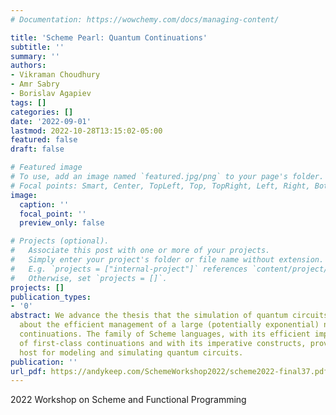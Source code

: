```yaml
---
# Documentation: https://wowchemy.com/docs/managing-content/

title: 'Scheme Pearl: Quantum Continuations'
subtitle: ''
summary: ''
authors:
- Vikraman Choudhury
- Amr Sabry
- Borislav Agapiev
tags: []
categories: []
date: '2022-09-01'
lastmod: 2022-10-28T13:15:02-05:00
featured: false
draft: false

# Featured image
# To use, add an image named `featured.jpg/png` to your page's folder.
# Focal points: Smart, Center, TopLeft, Top, TopRight, Left, Right, BottomLeft, Bottom, BottomRight.
image:
  caption: ''
  focal_point: ''
  preview_only: false

# Projects (optional).
#   Associate this post with one or more of your projects.
#   Simply enter your project's folder or file name without extension.
#   E.g. `projects = ["internal-project"]` references `content/project/deep-learning/index.md`.
#   Otherwise, set `projects = []`.
projects: []
publication_types:
- '0'
abstract: We advance the thesis that the simulation of quantum circuits is fundamentally
  about the efficient management of a large (potentially exponential) number of delimited
  continuations. The family of Scheme languages, with its efficient implementations
  of first-class continuations and with its imperative constructs, provides an elegant
  host for modeling and simulating quantum circuits.
publication: ''
url_pdf: https://andykeep.com/SchemeWorkshop2022/scheme2022-final37.pdf
---
```

2022 Workshop on Scheme and Functional Programming